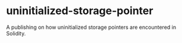 # uninitialized-storage-pointer
A publishing on how uninitialized storage pointers are encountered in Solidity.

